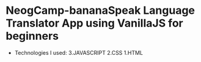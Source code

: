# NeogCamp-bananaSpeak Language Translator App using VanillaJS for beginners
* Technologies I used: 
3.JAVASCRIPT
2.CSS
1.HTML

